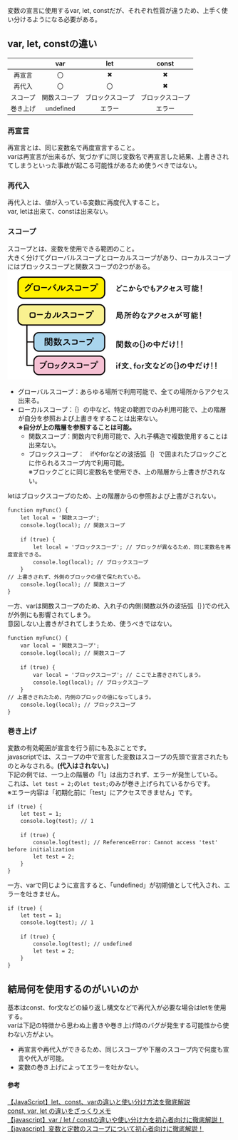 変数の宣言に使用するvar, let, constだが、それぞれ性質が違うため、上手く使い分けるようになる必要がある。  
## var, let, constの違い  
|          | var          | let              | const            | 
| :--------: | :------------: |  :------------:  |  :------------:  | 
| 再宣言   | 〇           | ✖               | ✖               | 
| 再代入   | 〇           | 〇               | ✖               | 
| スコープ | 関数スコープ | ブロックスコープ | ブロックスコープ | 
| 巻き上げ | undefined    | エラー           | エラー           | 
### 再宣言
再宣言とは、同じ変数名で再度宣言すること。  
varは再宣言が出来るが、気づかずに同じ変数名で再宣言した結果、上書きされてしまうといった事故が起こる可能性があるため使うべきではない。

###  再代入
再代入とは、値が入っている変数に再度代入すること。  
var, letは出来て、constは出来ない。

### スコープ
スコープとは、変数を使用できる範囲のこと。  
大きく分けてグローバルスコープとローカルスコープがあり、ローカルスコープにはブロックスコープと関数スコープの2つがある。
![scope](https://github.com/uchas0120/TIL/blob/main/images/scope.png)
- グローバルスコープ：あらゆる場所で利用可能で、全ての場所からアクセス出来る。
- ローカルスコープ：｛｝の中など、特定の範囲でのみ利用可能で、上の階層が自分を参照および上書きをすることは出来ない。  
  **※自分が上の階層を参照することは可能。**
  - 関数スコープ：関数内で利用可能で、入れ子構造で複数使用することは出来ない。
  - ブロックスコープ：　ifやforなどの波括弧｛｝で囲まれたブロックごとに作られるスコープ内で利用可能。  
※ブロックごとに同じ変数名を使用でき、上の階層から上書きがされない。

letはブロックスコープのため、上の階層からの参照および上書がされない。  
```
function myFunc() {
    let local = '関数スコープ';
    console.log(local); // 関数スコープ

    if (true) {
        let local = 'ブロックスコープ'; // ブロックが異なるため、同じ変数名を再度宣言できる。
        console.log(local); // ブロックスコープ
    }
// 上書きされず、外側のブロックの値で保たれている。
    console.log(local); // 関数スコープ
}
```

一方、varは関数スコープのため、入れ子の内側(関数以外の波括弧｛｝)での代入が外側にも影響されてしまう。  
意図しない上書きがされてしまうため、使うべきではない。
```
function myFunc() {
    var local = '関数スコープ';
    console.log(local); // 関数スコープ

    if (true) {
        var local = 'ブロックスコープ'; // ここで上書きされてしまう。
        console.log(local); // ブロックスコープ
    }
// 上書きされたため、内側のブロックの値になってしまう。
    console.log(local); // ブロックスコープ
}
```

### 巻き上げ
変数の有効範囲が宣言を行う前にも及ぶことです。  
javascriptでは、スコープの中で宣言した変数はスコープの先頭で宣言されたものとみなされる。**(代入はされない。)**  
下記の例では、一つ上の階層の「1」は出力されず、エラーが発生している。  
これは、`let test = 2;`の`let test;`のみが巻き上げられているからです。  
※エラー内容は「初期化前に「test」にアクセスできません」です。
```
if (true) {
    let test = 1;
    console.log(test); // 1

    if (true) {
        console.log(test); // ReferenceError: Cannot access 'test' before initialization
        let test = 2;
    }
}
```
一方、varで同じように宣言すると、「undefined」が初期値として代入され、エラーを吐きません。  
```
if (true) {
    let test = 1;
    console.log(test); // 1

    if (true) {
        console.log(test); // undefined
        let test = 2;
    }
}
```

## 結局何を使用するのがいいのか
基本はconst、for文などの繰り返し構文などで再代入が必要な場合はletを使用する。  
varは下記の特徴から思わぬ上書きや巻き上げ時のバグが発生する可能性から使わない方がよい。
- 再宣言や再代入ができるため、同じスコープや下層のスコープ内で何度も宣言や代入が可能。
- 変数の巻き上げによってエラーを吐かない。

#### 参考
[【JavaScript】let、const、varの違いと使い分け方法を徹底解説](https://techplay.jp/column/1619)  
[const, var, let の違いをざっくりメモ](https://qiita.com/Lyn131/items/6c2d3dab541d65eb1897)  
[【javascript】var / let / constの違いや使い分け方を初心者向けに徹底解説！](https://tagnote.net/javascript/let_var_const-js/#%E6%9C%80%E5%BE%8C%E3%81%AB)  
[【javascript】変数と定数のスコープについて初心者向けに徹底解説！](https://tagnote.net/javascript/scope-js/)  
